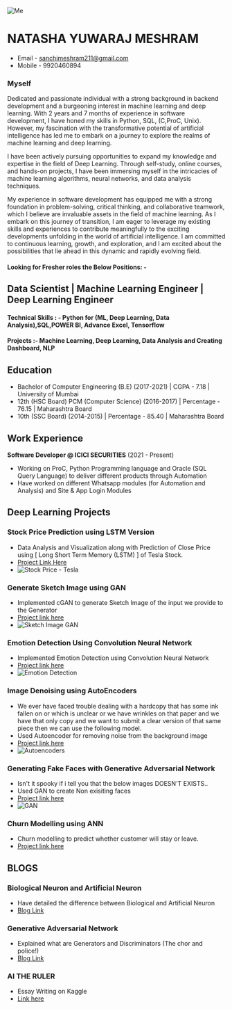 ![Me](ME.jpg)

# NATASHA YUWARAJ MESHRAM 
- Email - sanchimeshram211@gmail.com
- Mobile - 9920460894

### Myself
Dedicated and passionate individual with a strong background in backend development and a burgeoning interest in machine learning and deep learning. With 2 years and 7 months of experience in software development, I have honed my skills in Python, SQL, (C,ProC, Unix). However, my fascination with the transformative potential of artificial intelligence has led me to embark on a journey to explore the realms of machine learning and deep learning.

I have been actively pursuing opportunities to expand my knowledge and expertise in the field of Deep Learning. Through self-study, online courses, and hands-on projects, I have been immersing myself in the intricacies of machine learning algorithms, neural networks, and data analysis techniques.

My experience in software development has equipped me with a strong foundation in problem-solving, critical thinking, and collaborative teamwork, which I believe are invaluable assets in the field of machine learning.
As I embark on this journey of transition, I am eager to leverage my existing skills and experiences to contribute meaningfully to the exciting developments unfolding in the world of artificial intelligence. I am committed to continuous learning, growth, and exploration, and I am excited about the possibilities that lie ahead in this dynamic and rapidly evolving field.
  
#### Looking for Fresher roles the Below Positions: -
## Data Scientist | Machine Learning Engineer | Deep Learning Engineer

#### Technical Skills : - Python for (ML, Deep Learning, Data Analysis),SQL,POWER BI, Advance Excel, Tensorflow
#### Projects :- Machine Learning, Deep Learning, Data Analysis and Creating Dashboard, NLP

## Education
- Bachelor of Computer Engineering (B.E) (2017-2021) | CGPA - 7.18 | University of Mumbai
- 12th (HSC Board)  PCM (Computer Science) (2016-2017) | Percentage -  76.15 | Maharashtra Board
- 10th (SSC Board)  (2014-2015) | Percentage - 85.40 | Maharashtra Board

## Work Experience
**Software Developer @ ICICI SECURITIES** (2021 - Present)
- Working on ProC, Python Programming language and Oracle (SQL Query Language) to deliver different products through Automation
- Have worked on different Whatsapp modules (for Automation and Analysis) and Site & App Login Modules

## Deep Learning Projects
### Stock Price Prediction using LSTM Version
- Data Analysis and Visualization along with Prediction of Close Price using [ Long Short Term Memory (LSTM) ] of Tesla Stock.
- [Project Link Here](https://www.kaggle.com/code/natashameshram/stock-price-prediction-using-lstm-version-2)
- ![Stock Price - Tesla](lstm.png)

### Generate Sketch Image using GAN
- Implemented cGAN to generate Sketch Image of the input we provide to the Generator
- [Project link here](https://www.kaggle.com/code/natashameshram/landscape-images-cgan)
- ![Sketch Image GAN](comparison1.png)

### Emotion Detection Using Convolution Neural Network
- Implemented Emotion Detection using Convolution Neural Network
- [Project link here](https://www.kaggle.com/code/natashameshram/emotion-detection-using-cnn)
- ![Emotion Detection](emotion_detection.png)
  
### Image Denoising using AutoEncoders
- We ever have faced trouble dealing with a hardcopy that has some ink fallen on or which is unclear or we have wrinkles on that paper and we have that only copy and we want to submit a clear version of that same piece then we can use the following model.
- Used Autoencoder for removing noise from the background image
- [Project link here](https://www.kaggle.com/code/natashameshram/image-denoising-autoencoders)
- ![Autoencoders](AUTOENCODERS.png)

 ### Generating Fake Faces with Generative Adversarial Network
 - Isn't it spooky if i tell you that the below images DOESN'T EXISTS..
 - Used GAN to create Non exisiting faces
 - [Project link here](https://www.kaggle.com/code/natashameshram/generative-adversarial-network-fake-faces)
 - ![GAN](GAN.png)

 ### Churn Modelling using ANN
 - Churn modelling to predict whether customer will stay or leave.
 -  [Project link here](https://www.kaggle.com/code/natashameshram/ann-natasha-meshram)

## BLOGS
### Biological Neuron and Artificial Neuron
-  Have detailed the difference between Biological and Artificial Neuron
-  [Blog Link](https://medium.com/@natashameshram/biological-neuron-and-artificial-neuron-cdee3d07cbf7)
### Generative Adversarial Network
-  Explained what are Generators and Discriminators (The chor and police!)
- [Blog Link](https://medium.com/@natashameshram/generative-adversarial-networks-237babbaf430)
### AI THE RULER
-  Essay Writing on Kaggle
-  [Link here](https://www.kaggle.com/code/natashameshram/ai-the-ruler)





